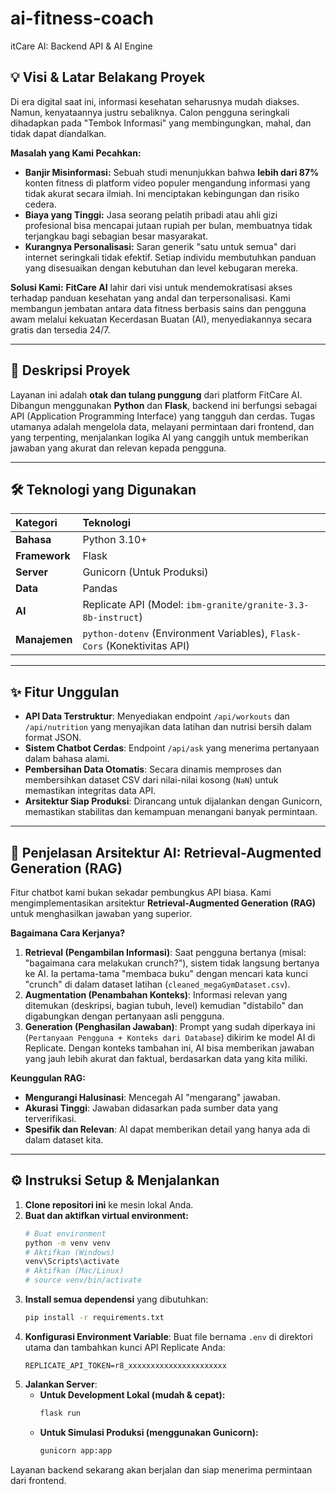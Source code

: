 # ai-fitness-coach

itCare AI: Backend API & AI Engine

## 💡 Visi & Latar Belakang Proyek

Di era digital saat ini, informasi kesehatan seharusnya mudah diakses. Namun, kenyataannya justru sebaliknya. Calon pengguna seringkali dihadapkan pada "Tembok Informasi" yang membingungkan, mahal, dan tidak dapat diandalkan.

**Masalah yang Kami Pecahkan:**

* **Banjir Misinformasi:** Sebuah studi menunjukkan bahwa **lebih dari 87%** konten fitness di platform video populer mengandung informasi yang tidak akurat secara ilmiah. Ini menciptakan kebingungan dan risiko cedera.
* **Biaya yang Tinggi:** Jasa seorang pelatih pribadi atau ahli gizi profesional bisa mencapai jutaan rupiah per bulan, membuatnya tidak terjangkau bagi sebagian besar masyarakat.
* **Kurangnya Personalisasi:** Saran generik "satu untuk semua" dari internet seringkali tidak efektif. Setiap individu membutuhkan panduan yang disesuaikan dengan kebutuhan dan level kebugaran mereka.

**Solusi Kami:** **FitCare AI** lahir dari visi untuk mendemokratisasi akses terhadap panduan kesehatan yang andal dan terpersonalisasi. Kami membangun jembatan antara data fitness berbasis sains dan pengguna awam melalui kekuatan Kecerdasan Buatan (AI), menyediakannya secara gratis dan tersedia 24/7.

---

## 🚀 Deskripsi Proyek

Layanan ini adalah **otak dan tulang punggung** dari platform FitCare AI. Dibangun menggunakan **Python** dan **Flask**, backend ini berfungsi sebagai API (Application Programming Interface) yang tangguh dan cerdas. Tugas utamanya adalah mengelola data, melayani permintaan dari frontend, dan yang terpenting, menjalankan logika AI yang canggih untuk memberikan jawaban yang akurat dan relevan kepada pengguna.

---

## 🛠️ Teknologi yang Digunakan

| Kategori      | Teknologi                                                              |
| :------------ | :--------------------------------------------------------------------- |
| **Bahasa** | Python 3.10+                                                           |
| **Framework** | Flask                                                                  |
| **Server** | Gunicorn (Untuk Produksi)                                              |
| **Data** | Pandas                                                                 |
| **AI** | Replicate API (Model: `ibm-granite/granite-3.3-8b-instruct`)           |
| **Manajemen** | `python-dotenv` (Environment Variables), `Flask-Cors` (Konektivitas API) |

---

## ✨ Fitur Unggulan

* **API Data Terstruktur**: Menyediakan endpoint `/api/workouts` dan `/api/nutrition` yang menyajikan data latihan dan nutrisi bersih dalam format JSON.
* **Sistem Chatbot Cerdas**: Endpoint `/api/ask` yang menerima pertanyaan dalam bahasa alami.
* **Pembersihan Data Otomatis**: Secara dinamis memproses dan membersihkan dataset CSV dari nilai-nilai kosong (`NaN`) untuk memastikan integritas data API.
* **Arsitektur Siap Produksi**: Dirancang untuk dijalankan dengan Gunicorn, memastikan stabilitas dan kemampuan menangani banyak permintaan.

---

## 🧠 Penjelasan Arsitektur AI: Retrieval-Augmented Generation (RAG)

Fitur chatbot kami bukan sekadar pembungkus API biasa. Kami mengimplementasikan arsitektur **Retrieval-Augmented Generation (RAG)** untuk menghasilkan jawaban yang superior.

**Bagaimana Cara Kerjanya?**

1.  **Retrieval (Pengambilan Informasi)**: Saat pengguna bertanya (misal: "bagaimana cara melakukan crunch?"), sistem tidak langsung bertanya ke AI. Ia pertama-tama "membaca buku" dengan mencari kata kunci "crunch" di dalam dataset latihan (`cleaned_megaGymDataset.csv`).
2.  **Augmentation (Penambahan Konteks)**: Informasi relevan yang ditemukan (deskripsi, bagian tubuh, level) kemudian "distabilo" dan digabungkan dengan pertanyaan asli pengguna.
3.  **Generation (Penghasilan Jawaban)**: Prompt yang sudah diperkaya ini (`Pertanyaan Pengguna + Konteks dari Database`) dikirim ke model AI di Replicate. Dengan konteks tambahan ini, AI bisa memberikan jawaban yang jauh lebih akurat dan faktual, berdasarkan data yang kita miliki.

**Keunggulan RAG:**
* **Mengurangi Halusinasi**: Mencegah AI "mengarang" jawaban.
* **Akurasi Tinggi**: Jawaban didasarkan pada sumber data yang terverifikasi.
* **Spesifik dan Relevan**: AI dapat memberikan detail yang hanya ada di dalam dataset kita.

---

## ⚙️ Instruksi Setup & Menjalankan

1.  **Clone repositori ini** ke mesin lokal Anda.
2.  **Buat dan aktifkan virtual environment:**
    ```bash
    # Buat environment
    python -m venv venv
    # Aktifkan (Windows)
    venv\Scripts\activate
    # Aktifkan (Mac/Linux)
    # source venv/bin/activate
    ```
3.  **Install semua dependensi** yang dibutuhkan:
    ```bash
    pip install -r requirements.txt
    ```
4.  **Konfigurasi Environment Variable**: Buat file bernama `.env` di direktori utama dan tambahkan kunci API Replicate Anda:
    ```
    REPLICATE_API_TOKEN=r8_xxxxxxxxxxxxxxxxxxxxxx
    ```
5.  **Jalankan Server**:
    * **Untuk Development Lokal (mudah & cepat):**
        ```bash
        flask run
        ```
    * **Untuk Simulasi Produksi (menggunakan Gunicorn):**
        ```bash
        gunicorn app:app
        ```

Layanan backend sekarang akan berjalan dan siap menerima permintaan dari frontend.
